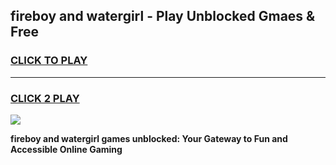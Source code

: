 
## fireboy and watergirl - Play Unblocked Gmaes & Free
<h3>
<a href="https://premium.freeplayer.one?title=fireboy_and_watergirl&ref=19F">CLICK TO PLAY</a></h3>
<hr>

<h3>
<a href="https://premium.freeplayer.one?title=fireboy_and_watergirl&ref=19F">CLICK 2 PLAY</a>
  
</h3>

<a href="https://premium.freeplayer.one?title=fireboy_and_watergirl&ref=19F/"><img src="https://clearcache.store/games.png"></a>


**fireboy and watergirl games unblocked: Your Gateway to Fun and Accessible Online Gaming**
